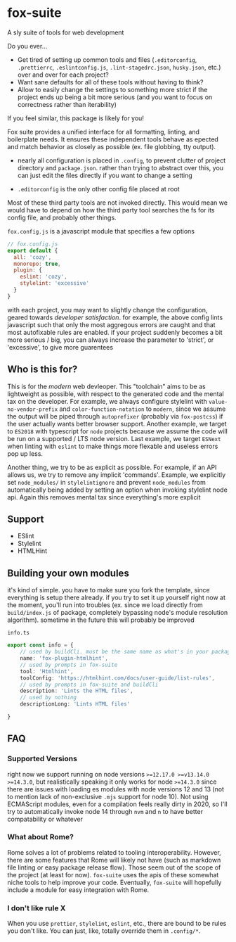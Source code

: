 # fox-suite

A sly suite of tools for web development

Do you ever...

- Get tired of setting up common tools and files (`.editorconfig`, `.prettierrc`, `.eslintconfig.js`, `.lint-stagedrc.json`, `husky.json`, etc.) over and over for each project?
- Want sane defaults for all of these tools without having to think?
- Allow to easily change the settings to something more strict if the project ends up being a bit more serious (and you want to focus on correctness rather than iterability)

If you feel similar, this package is likely for you!

Fox suite provides a unified interface for all formatting, linting, and boilerplate needs. It ensures these independent tools behave as epected and match behavior as closely as possible (ex. file globbing, tty output).

- nearly all configuration is placed in `.config`, to prevent clutter of project directory and `package.json`. rather than trying to abstract over this, you can just edit the files directly if you want to change a setting

- `.editorconfig` is the only other config file placed at root

Most of these third party tools are not invoked directly. This would mean we would have to depend on how the third party tool searches the fs for its config file, and probably other things.

`fox.config.js` is a javascript module that specifies a few options

```js
// fox.config.js
export default {
  all: 'cozy',
  monorepo: true,
  plugin: {
    eslint: 'cozy',
    stylelint: 'excessive'
  }
}
```

with each project, you may want to slightly change the configuration, geared towards *developer satisfaction*. for example, the above config lints javascript such that only the most aggregous errors are caught and that most autofixable rules are enabled. if your project suddenly becomes a bit more serious / big, you can always increase the parameter to 'strict', or 'excessive', to give more guarentees


## Who is this for?

This is for the _modern_ web devleoper. This "toolchain" aims to be as lightweight as possible, with respect to the generated code and the mental tax on the developer. For example, we always configure stylelint with `value-no-vendor-prefix` and `color-function-notation` to `modern`, since we assume the output will be piped through `autoprefixer` (probably via `fox-postcss`) if the user actually wants better browser support. Another example, we target to `ES2018` with typescript for `node` projects because we assume the code will be run on a supported / LTS node version. Last example, we target `ESNext` when linting with `eslint` to make things more flexable and useless errors pop up less.

Another thing, we try to be as explicit as possible. For example, if an API allows us, we try to remove any implicit 'commands'. Example, we explicitly set `node_modules/` in `stylelintignore` and prevent `node_modules` from automatically being added by setting an option when invoking stylelint node api. Again this removes mental tax since everything's more explicit

## Support

- ESlint
- Stylelint
- HTMLHint

## Building your own modules

it's kind of simple. you have to make sure you fork the template, since everything is setup there already. if you try to set it up yourself right now at the moment, you'll run into troubles (ex. since we load directly from `build/index.js` of package, completely bypassing node's module resolution algorithm). sometime in the future this will probably be improved

`info.ts`
```ts
export const info = {
	// used by buildCli. must be the same name as what's in your package.json
	name: 'fox-plugin-htmlhint',
	// used by prompts in fox-suite
	tool: 'Htmlhint',
	toolConfig: 'https://htmlhint.com/docs/user-guide/list-rules',
	// used by prompts in fox-suite and buildCli
	description: 'Lints the HTML files',
	// used by nothing
	descriptionLong: 'Lints HTML files'

}
```

## FAQ

### Supported Versions

right now we support running on node versions `>=12.17.0 >=v13.14.0 >=14.3.0`, but realistically speaking it only works for node `>=14.3.0` since there are issues with loading es modules with node versions 12 and 13 (not to mention lack of non-exclusive `.mjs` support for node 10). Not using ECMAScript modules, even for a compilation feels really dirty in 2020, so I'll try to automatically invoke node 14 through `nvm` and `n` to have better compatability or whatever

### What about Rome?

Rome solves a lot of problems related to tooling interoperability. However, there are some features that Rome will likely not have (such as markdown file linting or easy package release flow). Those seem out of the scope of the project (at least for now). `fox-suite` uses the apis of these somewhat niche tools to help improve your code. Eventually, `fox-suite` will hopefully include a module for easy integration with Rome.

### I don't like rule X

When you use `prettier`, `stylelint`, `eslint`, etc., there are bound to be rules you don't like. You can just, like, totally override them in `.config/*`.
